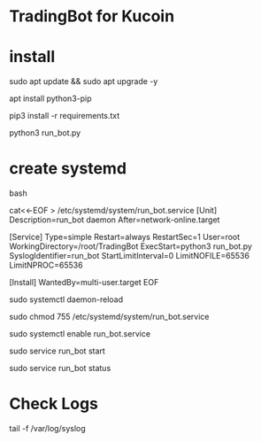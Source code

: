 # TradingBot for Kucoin

# install
sudo apt update && sudo apt upgrade -y

apt install python3-pip

pip3 install -r requirements.txt

python3 run_bot.py


# create systemd
 bash 

cat<<-EOF > /etc/systemd/system/run_bot.service
[Unit]
Description=run_bot daemon
After=network-online.target

[Service]
Type=simple
Restart=always
RestartSec=1
User=root
WorkingDirectory=/root/TradingBot
ExecStart=python3 run_bot.py
SyslogIdentifier=run_bot
StartLimitInterval=0
LimitNOFILE=65536
LimitNPROC=65536

[Install]
WantedBy=multi-user.target
EOF


sudo systemctl daemon-reload

sudo chmod 755 /etc/systemd/system/run_bot.service

sudo systemctl enable run_bot.service

sudo service run_bot start 

sudo service run_bot status

# Check Logs
tail -f /var/log/syslog